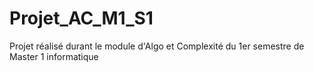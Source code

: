 # Projet_AC_M1_S1
 Projet réalisé durant le module d'Algo et Complexité du 1er semestre de Master 1 informatique
